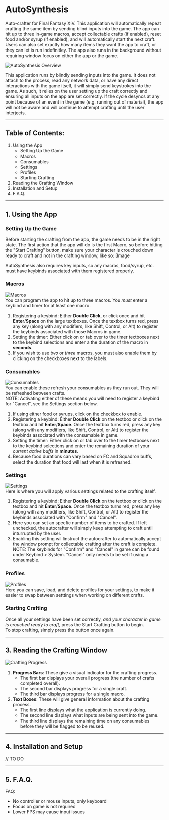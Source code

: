 # **AutoSynthesis**
Auto-crafter for Final Fantasy XIV. This application will automatically repeat crafting the same item by sending blind inputs into the game. The app can hit up to three in-game macros, accept collectable crafts (if enabled), reset food and/or syrup (if enabled), and will automatically start the next craft. Users can also set exactly how many items they want the app to craft, or they can let is run indefinitley. The app also runs in the background without requiring window focus on either the app or the game. 


![AutoSynthesis Overview](https://github.com/Saad888/AutoSynthesis/blob/master/RapidSynthesis/Resources/ReadMe%20Images/Full%20UI.PNG)


This application runs by blindly sending inputs into the game. It does not attach to the process, read any network data, or have any direct interactions with the game itself, it will simply send keystrokes into the game. As such, it relies on the user setting up the craft correctly and ensuring all inputs on the app are set correctly. If the cycle desyncs at any point because of an event in the game (e.g. running out of material), the app will not be aware and will continue to attempt crafting until the user interjects. 

---

## Table of Contents:
1. Using the App
   - Setting Up the Game
   - Macros
   - Consumables
   - Settings
   - Profiles
   - Starting Crafting
2. Reading the Crafting Window
3. Installation and Setup
4. F.A.Q.

---

## 1. Using the App

### Setting Up the Game
Before starting the crafting from the app, the game needs to be in the right state.  The first action that the app will do is the first Macro, so before hitting the "Start Crafting" button, make sure your character is crouched down ready to craft and not in the crafting window, like so:
[Image

AutoSynthesis also requires key inputs, so any macros, food/syrup, etc. must have keybinds associated with them registered properly.

### Macros  
![Macros](https://github.com/Saad888/AutoSynthesis/blob/master/RapidSynthesis/Resources/ReadMe%20Images/Macros.png)  
You can program the app to hit up to three macros. You *must* enter a keybind and timer for at least one macro.  
1. Registering a keybind: Either **Double Click**, or click once and hit **Enter**/**Space** on the large textboxes. Once the textbox turns red, press any key (along with any modifiers, like Shift, Control, or Alt) to register the keybinds associated with those Macros in game.   
2. Setting the timer: Either click on or tab over to the timer textboxes next to the keybind selections and enter a the duration of the macro in **seconds**.   
3. If you wish to use *two* or *three* macros, you must also enable them by clicking on the checkboxes next to the labels.  

### Consumables
![Consumables](https://github.com/Saad888/AutoSynthesis/blob/master/RapidSynthesis/Resources/ReadMe%20Images/Consumables.png)  
You can enable these refresh your consumables as they run out. They will be refreshed between crafts.   
NOTE: Activating either of these means you will need to register a keybind for "Cancel", see the Settings section below.   
1. If using either food or syrups, click on the checkbox to enable. 
2. Registering a keybind: Either **Double Click** on the textbox or click on the textbox and hit **Enter**/**Space**. Once the textbox turns red, press any key (along with any modifiers, like Shift, Control, or Alt) to register the keybinds associated with the consumable in game.
2. Setting the timer: Either click on or tab over to the timer textboxes next to the keybind selections and enter the remaining duration of your *current active buffs* in **minutes**.
3. Because food durations can vary based on FC and Squadron buffs, select the duration that food will last when it is refreshed.

### Settings
![Settings](https://github.com/Saad888/AutoSynthesis/blob/master/RapidSynthesis/Resources/ReadMe%20Images/Settings.png)  
Here is where you will apply various settings related to the crafting itself.    
1. Registering a keybind: Either **Double Click** on the textbox or click on the textbox and hit **Enter**/**Space**. Once the textbox turns red, press any key (along with any modifiers, like Shift, Control, or Alt) to register the keybinds associated with "Confirm" and "Cancel".
2. Here you can set an specfic number of items to be crafted. If left unchecked, the autocrafter will simply keep attempting to craft until inturrupted by the user. 
3. Enabling this setting wil linstruct the autocrafter to automatically accept the window prompt for collectable crafting after the craft is complete. 
NOTE: The keybinds for "Confirm" and "Cancel" in game can be found under Keybind > System. "Cancel" only needs to be set if using a consumable.   

### Profiles
![Profiles](https://github.com/Saad888/AutoSynthesis/blob/master/RapidSynthesis/Resources/ReadMe%20Images/Profiles.PNG)  
Here you can save, load, and delete profiles for your settings, to make it easier to swap between setttings when working on different crafts.   

### Starting Crafting
Once all your settings have been set correctly, *and your character in game is crouched ready to craft*, press the Start Crafting button to begin.      
To stop crafting, simply press the button once again. 

---
## 3. Reading the Crafting Window
![Crafting Progress](https://github.com/Saad888/AutoSynthesis/blob/master/RapidSynthesis/Resources/ReadMe%20Images/Crafting.PNG)  
1. **Progress Bars**: These give a visual indicator for the crafting progress.   
   - The first bar displays your overall progress (the number of crafts completed overall).   
   - The second bar displays progress for a single craft.  
   - The third bar displays progress for a single macro.   
2. **Text Boxes**: These will give general information about the crafting process.  
   - The first line displays what the application is currently doing.  
   - The second line displays what inputs are being sent into the game.  
   - The third line displays the remaining time on any consumables before they will be flagged to be reused.   
   
---
## 4. Installation and Setup
// TO DO

---
## 5. F.A.Q.




FAQ:
- No controller or mouse inputs, only keyboard
- Focus on game is not required
- Lower FPS may cause input issues
